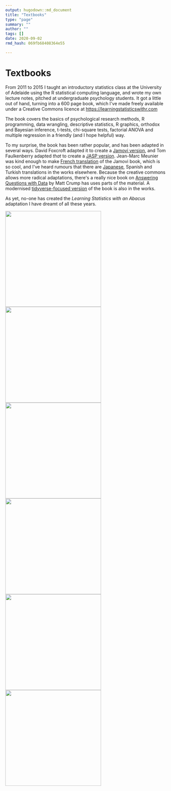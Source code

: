 ```yaml
---
output: hugodown::md_document
title: "Textbooks"
type: "page"
summary: ""
author: ""
tags: []
date: 2020-09-02
rmd_hash: 069fb68408364e55

---
```


Textbooks
=========

From 2011 to 2015 I taught an introductory statistics class at the University of Adelaide using the R statistical computing language, and wrote my own lecture notes, pitched at undergraduate psychology students. It got a little out of hand, turning into a 600 page book, which I've made freely available under a Creative Commons licence at <a href="https://learningstatisticswithr.com" class="uri">https://learningstatisticswithr.com</a>

The book covers the basics of psychological research methods, R programming, data wrangling, descriptive statistics, R graphics, orthodox and Bayesian inference, t-tests, chi-square tests, factorial ANOVA and multiple regression in a friendly (and I hope helpful) way.

To my surprise, the book has been rather popular, and has been adapted in several ways. David Foxcroft adapted it to create a [Jamovi version](https://doi.org/10.24384/hgc3-7p15), and Tom Faulkenberry adapted *that* to create a [JASP version](https://learnstatswithjasp.com/). Jean-Marc Meunier was kind enough to make [French translation](https://jmeunierp8.github.io/ManuelJamovi/) of the Jamovi book, which is so cool, and I've heard rumours that there are [Japanese](https://bookdown.org/sbtseiji/lswjamoviJ/), Spanish and Turkish translations in the works elsewhere. Because the creative commons allows more radical adaptations, there's a really nice book on [Answering Questions with Data](https://crumplab.github.io/statistics/) by Matt Crump has uses parts of the material. A modernised [tidyverse-focused version](https://tidylsr.djnavarro.net) of the book is also in the works.

As yet, no-one has created the *Learning Statistics with an Abacus* adaptation I have dreamt of all these years.

<a href="https://learningstatisticswithr.com"><img src="/textbooks/lsr.png" height=300px></a> <a href="https://doi.org/10.24384/hgc3-7p15"><img src="/textbooks/jamovi.png" height=300px></a> <a href="https://learnstatswithjasp.com/"><img src="/textbooks/jasp.png" height=300px></a> <a href="https://jmeunierp8.github.io/ManuelJamovi/"><img src="/textbooks/jamovi_french.png" height=300px></a> <a href="https://bookdown.org/sbtseiji/lswjamoviJ"><img src="/textbooks/jamovi_japanese.png" height=300px></a> <a href="https://crumplab.github.io/statistics/"><img src="/textbooks/answering_questions.png" height=300px></a>

